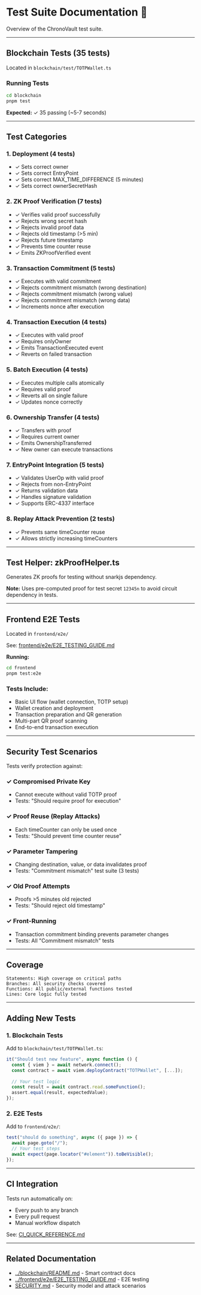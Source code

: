 # Test Suite Documentation 🧪

Overview of the ChronoVault test suite.

---

## Blockchain Tests (35 tests)

Located in `blockchain/test/TOTPWallet.ts`

### Running Tests
```bash
cd blockchain
pnpm test
```

**Expected:** ✓ 35 passing (~5-7 seconds)

---

## Test Categories

### 1. Deployment (4 tests)
- ✓ Sets correct owner
- ✓ Sets correct EntryPoint
- ✓ Sets correct MAX_TIME_DIFFERENCE (5 minutes)
- ✓ Sets correct ownerSecretHash

### 2. ZK Proof Verification (7 tests)
- ✓ Verifies valid proof successfully
- ✓ Rejects wrong secret hash
- ✓ Rejects invalid proof data
- ✓ Rejects old timestamp (>5 min)
- ✓ Rejects future timestamp
- ✓ Prevents time counter reuse
- ✓ Emits ZKProofVerified event

### 3. Transaction Commitment (5 tests)
- ✓ Executes with valid commitment
- ✓ Rejects commitment mismatch (wrong destination)
- ✓ Rejects commitment mismatch (wrong value)
- ✓ Rejects commitment mismatch (wrong data)
- ✓ Increments nonce after execution

### 4. Transaction Execution (4 tests)
- ✓ Executes with valid proof
- ✓ Requires onlyOwner
- ✓ Emits TransactionExecuted event
- ✓ Reverts on failed transaction

### 5. Batch Execution (4 tests)
- ✓ Executes multiple calls atomically
- ✓ Requires valid proof
- ✓ Reverts all on single failure
- ✓ Updates nonce correctly

### 6. Ownership Transfer (4 tests)
- ✓ Transfers with proof
- ✓ Requires current owner
- ✓ Emits OwnershipTransferred
- ✓ New owner can execute transactions

### 7. EntryPoint Integration (5 tests)
- ✓ Validates UserOp with valid proof
- ✓ Rejects from non-EntryPoint
- ✓ Returns validation data
- ✓ Handles signature validation
- ✓ Supports ERC-4337 interface

### 8. Replay Attack Prevention (2 tests)
- ✓ Prevents same timeCounter reuse
- ✓ Allows strictly increasing timeCounters

---

## Test Helper: zkProofHelper.ts

Generates ZK proofs for testing without snarkjs dependency.

**Note:** Uses pre-computed proof for test secret `12345n` to avoid circuit dependency in tests.

---

## Frontend E2E Tests

Located in `frontend/e2e/`

See: [frontend/e2e/E2E_TESTING_GUIDE.md](../frontend/e2e/E2E_TESTING_GUIDE.md)

**Running:**
```bash
cd frontend
pnpm test:e2e
```

### Tests Include:
- Basic UI flow (wallet connection, TOTP setup)
- Wallet creation and deployment
- Transaction preparation and QR generation
- Multi-part QR proof scanning
- End-to-end transaction execution

---

## Security Test Scenarios

Tests verify protection against:

### ✓ Compromised Private Key
- Cannot execute without valid TOTP proof
- Tests: "Should require proof for execution"

### ✓ Proof Reuse (Replay Attacks)
- Each timeCounter can only be used once
- Tests: "Should prevent time counter reuse"

### ✓ Parameter Tampering
- Changing destination, value, or data invalidates proof
- Tests: "Commitment mismatch" test suite (3 tests)

### ✓ Old Proof Attempts
- Proofs >5 minutes old rejected
- Tests: "Should reject old timestamp"

### ✓ Front-Running
- Transaction commitment binding prevents parameter changes
- Tests: All "Commitment mismatch" tests

---

## Coverage

```
Statements: High coverage on critical paths
Branches: All security checks covered
Functions: All public/external functions tested
Lines: Core logic fully tested
```

---

## Adding New Tests

### 1. Blockchain Tests

Add to `blockchain/test/TOTPWallet.ts`:

```typescript
it("Should test new feature", async function () {
  const { viem } = await network.connect();
  const contract = await viem.deployContract("TOTPWallet", [...]);
  
  // Your test logic
  const result = await contract.read.someFunction();
  assert.equal(result, expectedValue);
});
```

### 2. E2E Tests

Add to `frontend/e2e/`:

```typescript
test("should do something", async ({ page }) => {
  await page.goto("/");
  // Your test steps
  await expect(page.locator("#element")).toBeVisible();
});
```

---

## CI Integration

Tests run automatically on:
- Every push to any branch
- Every pull request
- Manual workflow dispatch

See: [CI_QUICK_REFERENCE.md](./CI_QUICK_REFERENCE.md)

---

## Related Documentation

- [../blockchain/README.md](../blockchain/README.md) - Smart contract docs
- [../frontend/e2e/E2E_TESTING_GUIDE.md](../frontend/e2e/E2E_TESTING_GUIDE.md) - E2E testing
- [SECURITY.md](./SECURITY.md) - Security model and attack scenarios
